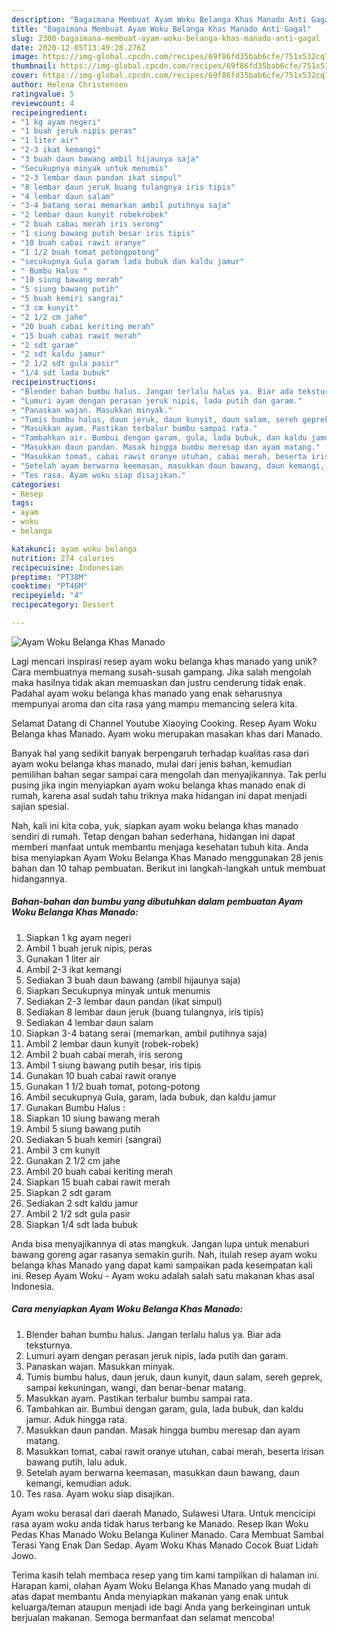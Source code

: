 ```yaml
---
description: "Bagaimana Membuat Ayam Woku Belanga Khas Manado Anti Gagal"
title: "Bagaimana Membuat Ayam Woku Belanga Khas Manado Anti Gagal"
slug: 2300-bagaimana-membuat-ayam-woku-belanga-khas-manado-anti-gagal
date: 2020-12-05T13:49:28.276Z
image: https://img-global.cpcdn.com/recipes/69f86fd35bab6cfe/751x532cq70/ayam-woku-belanga-khas-manado-foto-resep-utama.jpg
thumbnail: https://img-global.cpcdn.com/recipes/69f86fd35bab6cfe/751x532cq70/ayam-woku-belanga-khas-manado-foto-resep-utama.jpg
cover: https://img-global.cpcdn.com/recipes/69f86fd35bab6cfe/751x532cq70/ayam-woku-belanga-khas-manado-foto-resep-utama.jpg
author: Helena Christensen
ratingvalue: 5
reviewcount: 4
recipeingredient:
- "1 kg ayam negeri"
- "1 buah jeruk nipis peras"
- "1 liter air"
- "2-3 ikat kemangi"
- "3 buah daun bawang ambil hijaunya saja"
- "Secukupnya minyak untuk menumis"
- "2-3 lembar daun pandan ikat simpul"
- "8 lembar daun jeruk buang tulangnya iris tipis"
- "4 lembar daun salam"
- "3-4 batang serai memarkan ambil putihnya saja"
- "2 lembar daun kunyit robekrobek"
- "2 buah cabai merah iris serong"
- "1 siung bawang putih besar iris tipis"
- "10 buah cabai rawit oranye"
- "1 1/2 buah tomat potongpotong"
- "secukupnya Gula garam lada bubuk dan kaldu jamur"
- " Bumbu Halus "
- "10 siung bawang merah"
- "5 siung bawang putih"
- "5 buah kemiri sangrai"
- "3 cm kunyit"
- "2 1/2 cm jahe"
- "20 buah cabai keriting merah"
- "15 buah cabai rawit merah"
- "2 sdt garam"
- "2 sdt kaldu jamur"
- "2 1/2 sdt gula pasir"
- "1/4 sdt lada bubuk"
recipeinstructions:
- "Blender bahan bumbu halus. Jangan terlalu halus ya. Biar ada teksturnya."
- "Lumuri ayam dengan perasan jeruk nipis, lada putih dan garam."
- "Panaskan wajan. Masukkan minyak."
- "Tumis bumbu halus, daun jeruk, daun kunyit, daun salam, sereh geprek, sampai kekuningan, wangi, dan benar-benar matang."
- "Masukkan ayam. Pastikan terbalur bumbu sampai rata."
- "Tambahkan air. Bumbui dengan garam, gula, lada bubuk, dan kaldu jamur. Aduk hingga rata."
- "Masukkan daun pandan. Masak hingga bumbu meresap dan ayam matang."
- "Masukkan tomat, cabai rawit oranye utuhan, cabai merah, beserta irisan bawang putih, lalu aduk."
- "Setelah ayam berwarna keemasan, masukkan daun bawang, daun kemangi, kemudian aduk."
- "Tes rasa. Ayam woku siap disajikan."
categories:
- Resep
tags:
- ayam
- woku
- belanga

katakunci: ayam woku belanga 
nutrition: 274 calories
recipecuisine: Indonesian
preptime: "PT38M"
cooktime: "PT46M"
recipeyield: "4"
recipecategory: Dessert

---
```



![Ayam Woku Belanga Khas Manado](https://img-global.cpcdn.com/recipes/69f86fd35bab6cfe/751x532cq70/ayam-woku-belanga-khas-manado-foto-resep-utama.jpg)

Lagi mencari inspirasi resep ayam woku belanga khas manado yang unik? Cara membuatnya memang susah-susah gampang. Jika salah mengolah maka hasilnya tidak akan memuaskan dan justru cenderung tidak enak. Padahal ayam woku belanga khas manado yang enak seharusnya mempunyai aroma dan cita rasa yang mampu memancing selera kita.

Selamat Datang di Channel Youtube Xiaoying Cooking. Resep Ayam Woku Belanga khas Manado. Ayam woku merupakan masakan khas dari Manado.

Banyak hal yang sedikit banyak berpengaruh terhadap kualitas rasa dari ayam woku belanga khas manado, mulai dari jenis bahan, kemudian pemilihan bahan segar sampai cara mengolah dan menyajikannya. Tak perlu pusing jika ingin menyiapkan ayam woku belanga khas manado enak di rumah, karena asal sudah tahu triknya maka hidangan ini dapat menjadi sajian spesial.


Nah, kali ini kita coba, yuk, siapkan ayam woku belanga khas manado sendiri di rumah. Tetap dengan bahan sederhana, hidangan ini dapat memberi manfaat untuk membantu menjaga kesehatan tubuh kita. Anda bisa menyiapkan Ayam Woku Belanga Khas Manado menggunakan 28 jenis bahan dan 10 tahap pembuatan. Berikut ini langkah-langkah untuk membuat hidangannya.

<!--inarticleads1-->

##### Bahan-bahan dan bumbu yang dibutuhkan dalam pembuatan Ayam Woku Belanga Khas Manado:

1. Siapkan 1 kg ayam negeri
1. Ambil 1 buah jeruk nipis, peras
1. Gunakan 1 liter air
1. Ambil 2-3 ikat kemangi
1. Sediakan 3 buah daun bawang (ambil hijaunya saja)
1. Siapkan Secukupnya minyak untuk menumis
1. Sediakan 2-3 lembar daun pandan (ikat simpul)
1. Sediakan 8 lembar daun jeruk (buang tulangnya, iris tipis)
1. Sediakan 4 lembar daun salam
1. Siapkan 3-4 batang serai (memarkan, ambil putihnya saja)
1. Ambil 2 lembar daun kunyit (robek-robek)
1. Ambil 2 buah cabai merah, iris serong
1. Ambil 1 siung bawang putih besar, iris tipis
1. Gunakan 10 buah cabai rawit oranye
1. Gunakan 1 1/2 buah tomat, potong-potong
1. Ambil secukupnya Gula, garam, lada bubuk, dan kaldu jamur
1. Gunakan  Bumbu Halus :
1. Siapkan 10 siung bawang merah
1. Ambil 5 siung bawang putih
1. Sediakan 5 buah kemiri (sangrai)
1. Ambil 3 cm kunyit
1. Gunakan 2 1/2 cm jahe
1. Ambil 20 buah cabai keriting merah
1. Siapkan 15 buah cabai rawit merah
1. Siapkan 2 sdt garam
1. Sediakan 2 sdt kaldu jamur
1. Ambil 2 1/2 sdt gula pasir
1. Siapkan 1/4 sdt lada bubuk


Anda bisa menyajikannya di atas mangkuk. Jangan lupa untuk menaburi bawang goreng agar rasanya semakin gurih. Nah, itulah resep ayam woku belanga khas Manado yang dapat kami sampaikan pada kesempatan kali ini. Resep Ayam Woku - Ayam woku adalah salah satu makanan khas asal Indonesia. 

<!--inarticleads2-->

##### Cara menyiapkan Ayam Woku Belanga Khas Manado:

1. Blender bahan bumbu halus. Jangan terlalu halus ya. Biar ada teksturnya.
1. Lumuri ayam dengan perasan jeruk nipis, lada putih dan garam.
1. Panaskan wajan. Masukkan minyak.
1. Tumis bumbu halus, daun jeruk, daun kunyit, daun salam, sereh geprek, sampai kekuningan, wangi, dan benar-benar matang.
1. Masukkan ayam. Pastikan terbalur bumbu sampai rata.
1. Tambahkan air. Bumbui dengan garam, gula, lada bubuk, dan kaldu jamur. Aduk hingga rata.
1. Masukkan daun pandan. Masak hingga bumbu meresap dan ayam matang.
1. Masukkan tomat, cabai rawit oranye utuhan, cabai merah, beserta irisan bawang putih, lalu aduk.
1. Setelah ayam berwarna keemasan, masukkan daun bawang, daun kemangi, kemudian aduk.
1. Tes rasa. Ayam woku siap disajikan.


Ayam woku berasal dari daerah Manado, Sulawesi Utara. Untuk mencicipi rasa ayam woku anda tidak harus terbang ke Manado. Resep Ikan Woku Pedas Khas Manado Woku Belanga Kuliner Manado. Cara Membuat Sambal Terasi Yang Enak Dan Sedap. Ayam Woku Khas Manado Cocok Buat Lidah Jowo. 

Terima kasih telah membaca resep yang tim kami tampilkan di halaman ini. Harapan kami, olahan Ayam Woku Belanga Khas Manado yang mudah di atas dapat membantu Anda menyiapkan makanan yang enak untuk keluarga/teman ataupun menjadi ide bagi Anda yang berkeinginan untuk berjualan makanan. Semoga bermanfaat dan selamat mencoba!
